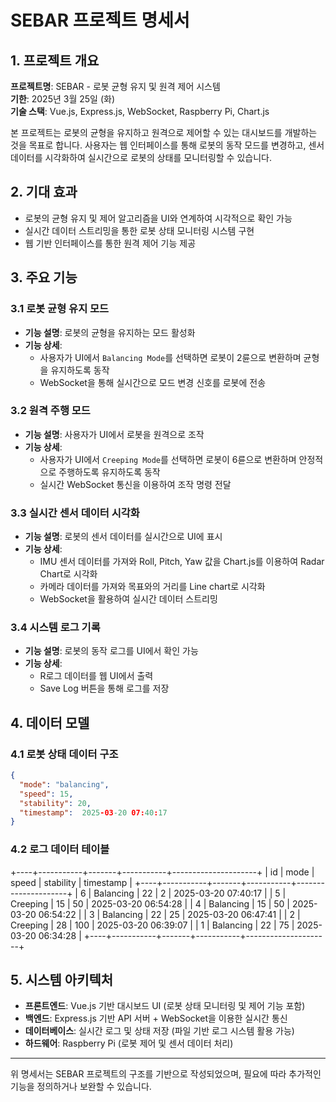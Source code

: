 # SEBAR 프로젝트 명세서

## 1. 프로젝트 개요

**프로젝트명**: SEBAR - 로봇 균형 유지 및 원격 제어 시스템  
**기한**: 2025년 3월 25일 (화)  
**기술 스택**: Vue.js, Express.js, WebSocket, Raspberry Pi, Chart.js  

본 프로젝트는 로봇의 균형을 유지하고 원격으로 제어할 수 있는 대시보드를 개발하는 것을 목표로 합니다. 사용자는 웹 인터페이스를 통해 로봇의 동작 모드를 변경하고, 센서 데이터를 시각화하여 실시간으로 로봇의 상태를 모니터링할 수 있습니다.

## 2. 기대 효과

- 로봇의 균형 유지 및 제어 알고리즘을 UI와 연계하여 시각적으로 확인 가능
- 실시간 데이터 스트리밍을 통한 로봇 상태 모니터링 시스템 구현
- 웹 기반 인터페이스를 통한 원격 제어 기능 제공

## 3. 주요 기능

### 3.1 로봇 균형 유지 모드
- **기능 설명**: 로봇의 균형을 유지하는 모드 활성화
- **기능 상세**:
  - 사용자가 UI에서 `Balancing Mode`를 선택하면 로봇이 2륜으로 변환하며 균형을 유지하도록 동작
  - WebSocket을 통해 실시간으로 모드 변경 신호를 로봇에 전송

### 3.2 원격 주행 모드
- **기능 설명**: 사용자가 UI에서 로봇을 원격으로 조작
- **기능 상세**:
  - 사용자가 UI에서 `Creeping Mode`를 선택하면 로봇이 6륜으로 변환하며 안정적으로 주행하도록 유지하도록 동작
  - 실시간 WebSocket 통신을 이용하여 조작 명령 전달
  
### 3.3 실시간 센서 데이터 시각화
- **기능 설명**: 로봇의 센서 데이터를 실시간으로 UI에 표시
- **기능 상세**:
  - IMU 센서 데이터를 가져와 Roll, Pitch, Yaw 값을 Chart.js를 이용하여 Radar Chart로 시각화
  - 카메라 데이터를 가져와 목표와의 거리를 Line chart로 시각화
  - WebSocket을 활용하여 실시간 데이터 스트리밍
  
### 3.4 시스템 로그 기록
- **기능 설명**: 로봇의 동작 로그를 UI에서 확인 가능
- **기능 상세**:
  - R로그 데이터를 웹 UI에서 출력
  - Save Log 버튼을 통해 로그를 저장

## 4. 데이터 모델

### 4.1 로봇 상태 데이터 구조
```json
{
  "mode": "balancing", 
  "speed": 15,
  "stability": 20,
  "timestamp":  2025-03-20 07:40:17
}
```

### 4.2 로그 데이터 테이블

+----+-----------+-------+-----------+---------------------+
| id | mode      | speed | stability | timestamp           |
+----+-----------+-------+-----------+---------------------+
|  6 | Balancing |    22 |         2 | 2025-03-20 07:40:17 |
|  5 | Creeping  |    15 |        50 | 2025-03-20 06:54:28 |
|  4 | Balancing |    15 |        50 | 2025-03-20 06:54:22 |
|  3 | Balancing |    22 |        25 | 2025-03-20 06:47:41 |
|  2 | Creeping  |    28 |       100 | 2025-03-20 06:39:07 |
|  1 | Balancing |    22 |        75 | 2025-03-20 06:34:28 |
+----+-----------+-------+-----------+---------------------+


## 5. 시스템 아키텍처

- **프론트엔드**: Vue.js 기반 대시보드 UI (로봇 상태 모니터링 및 제어 기능 포함)
- **백엔드**: Express.js 기반 API 서버 + WebSocket을 이용한 실시간 통신
- **데이터베이스**: 실시간 로그 및 상태 저장 (파일 기반 로그 시스템 활용 가능)
- **하드웨어**: Raspberry Pi (로봇 제어 및 센서 데이터 처리)

---

위 명세서는 SEBAR 프로젝트의 구조를 기반으로 작성되었으며, 필요에 따라 추가적인 기능을 정의하거나 보완할 수 있습니다.

